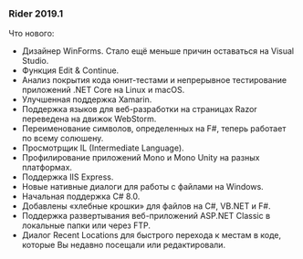 ### Rider 2019.1

Что нового:

* Дизайнер WinForms. Стало ещё меньше причин оставаться на Visual Studio.
* Функция Edit & Continue.
* Анализ покрытия кода юнит-тестами и непрерывное тестирование приложений .NET Core на Linux и macOS.
* Улучшенная поддержка Xamarin.
* Поддержка языков для веб-разработки на страницах Razor переведена на движок WebStorm.
* Переименование символов, определенных на F#, теперь работает по всему солюшену.
* Просмотрщик IL (Intermediate Language).
* Профилирование приложений Mono и Mono Unity на разных платформах.
* Поддержка IIS Express.
* Новые нативные диалоги для работы с файлами на Windows.
* Начальная поддержка C# 8.0.
* Добавлены «хлебные крошки» для файлов на C#, VB.NET и F#.
* Поддержка развертывания веб-приложений ASP.NET Classic в локальные папки или через FTP.
* Диалог Recent Locations для быстрого перехода к местам в коде, которые Вы недавно посещали или редактировали.
